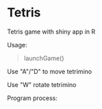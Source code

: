 # Tetris
Tetris game with shiny app in R

Usage: 
> launchGame()

Use "A"/"D" to move tetrimino

Use "W" rotate tetrimino

Program process:
